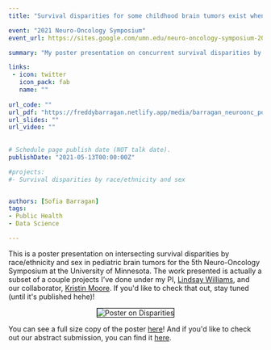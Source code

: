 ```yaml
---
title: "Survival disparities for some childhood brain tumors exist when defined by race/ethnicity and sex"

event: "2021 Neuro-Oncology Symposium"
event_url: https://sites.google.com/umn.edu/neuro-oncology-symposium-2021/home

summary: "My poster presentation on concurrent survival disparities by race/ethnicity and sex in pediatric brain tumors for the 5th Neuro-Oncology Symposium at the University of Minnesota."

links:
 - icon: twitter
   icon_pack: fab
   name: ""
      
url_code: ""
url_pdf: "https://freddybarragan.netlify.app/media/barragan_neuroonc_poster.pdf"
url_slides: ""
url_video: ""
   
   
# Schedule page publish date (NOT talk date).
publishDate: "2021-05-13T00:00:00Z"

#projects:
#- Survival disparities by race/ethnicity and sex 


authors: [Sofia Barragan]
tags: 
- Public Health
- Data Science

---
```


This is a poster presentation on intersecting survival disparities by race/ethnicity and sex in pediatric brain tumors for the 5th Neuro-Oncology Symposium at the University of Minnesota. The work presented is actually a subset of a couple projects I've done under my PI, [Lindsay Williams](https://med.umn.edu/bio/epidemiology/lindsay-williams), and our collaborator, [Kristin Moore](https://www.linkedin.com/in/kristinvoltzke). If you'd like to check that out, stay tuned (until it's published hehe)!

<center>

<img style="border:1px solid black;" src="https://freddybarragan.netlify.app/media/barragan_neuroonc_poster.png"  alt="Poster on Disparities" />
</center>

You can see a full size copy of the poster [here](https://freddybarragan.netlify.app/media/barragan_neuroonc_poster.pdf)! And if you'd like to check out our abstract submission, you can find it [here](https://freddybarragan.netlify.app/media/abstract_neuro_SEERsurvival.pdf). 